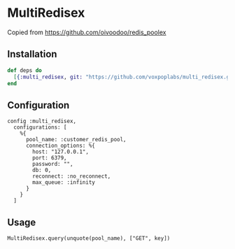 # MultiRedisex

Copied from https://github.com/oivoodoo/redis_poolex

## Installation

```elixir
def deps do
  [{:multi_redisex, git: "https://github.com/voxpoplabs/multi_redisex.git"}]
end
```

## Configuration

```
config :multi_redisex,
  configurations: [
    %{
      pool_name: :customer_redis_pool,
      connection_options: %{
        host: "127.0.0.1",
        port: 6379,
        password: "",
        db: 0,
        reconnect: :no_reconnect,
        max_queue: :infinity
      }
    }
  ]
```


## Usage

```
MultiRedisex.query(unquote(pool_name), ["GET", key])
```